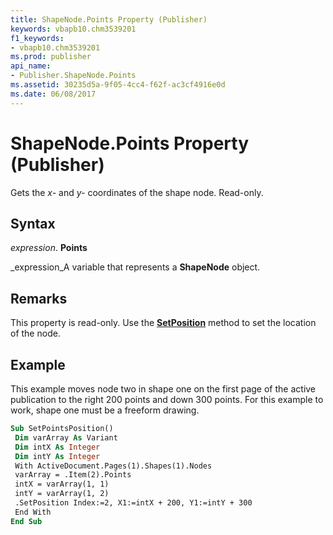 ```yaml
---
title: ShapeNode.Points Property (Publisher)
keywords: vbapb10.chm3539201
f1_keywords:
- vbapb10.chm3539201
ms.prod: publisher
api_name:
- Publisher.ShapeNode.Points
ms.assetid: 30235d5a-9f05-4cc4-f62f-ac3cf4916e0d
ms.date: 06/08/2017
---
```



# ShapeNode.Points Property (Publisher)

Gets the  _x-_ and _y-_ coordinates of the shape node. Read-only.


## Syntax

 _expression_. **Points**

 _expression_A variable that represents a  **ShapeNode** object.


## Remarks

This property is read-only. Use the  **[SetPosition](shapenodes-setposition-method-publisher.md)** method to set the location of the node.


## Example

This example moves node two in shape one on the first page of the active publication to the right 200 points and down 300 points. For this example to work, shape one must be a freeform drawing.


```vb
Sub SetPointsPosition() 
 Dim varArray As Variant 
 Dim intX As Integer 
 Dim intY As Integer 
 With ActiveDocument.Pages(1).Shapes(1).Nodes 
 varArray = .Item(2).Points 
 intX = varArray(1, 1) 
 intY = varArray(1, 2) 
 .SetPosition Index:=2, X1:=intX + 200, Y1:=intY + 300 
 End With 
End Sub
```


